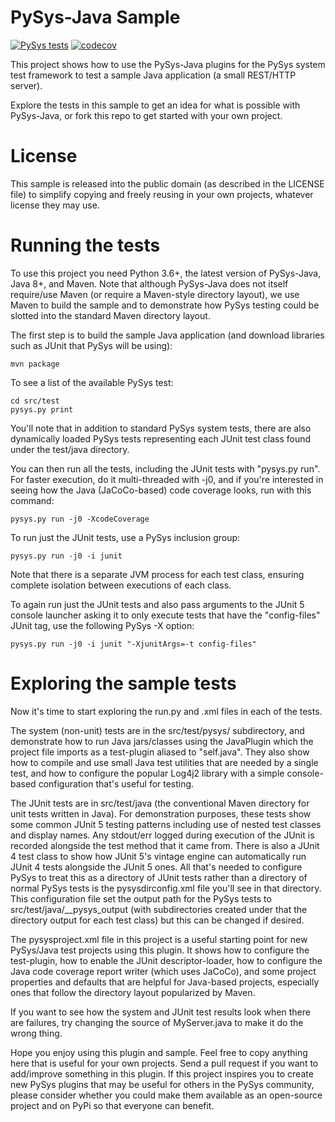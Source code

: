 # PySys-Java Sample
[![PySys tests](../../workflows/PySys/badge.svg)](../../actions)
[![codecov](https://codecov.io/gh/ben-spiller/pysysjava/branch/main/graph/badge.svg)](https://codecov.io/gh/ben-spiller/pysysjava)

This project shows how to use the PySys-Java plugins for the PySys system test framework to test a sample Java 
application (a small REST/HTTP server). 

Explore the tests in this sample to get an idea for what is possible with PySys-Java, or fork this repo to get started 
with your own project.

# License

This sample is released into the public domain (as described in the LICENSE file) to simplify copying and freely 
reusing in your own projects, whatever license they may use. 

# Running the tests

To use this project you need Python 3.6+, the latest version of PySys-Java, Java 8+, and Maven. Note that although 
PySys-Java does not itself require/use Maven (or require a Maven-style directory layout), we use Maven to build the 
sample and to demonstrate how PySys testing could be slotted into the standard Maven directory layout. 

The first step is to build the sample Java application (and download libraries such as JUnit that PySys will be using):

	mvn package

To see a list of the available PySys test:

	cd src/test
	pysys.py print

You'll note that in addition to standard PySys system tests, there are also dynamically loaded PySys tests representing 
each JUnit test class found under the test/java directory. 

You can then run all the tests, including the JUnit tests with "pysys.py run". 
For faster execution, do it multi-threaded with -j0, and if you're interested in seeing how the Java (JaCoCo-based) 
code coverage looks, run with this command:

	pysys.py run -j0 -XcodeCoverage

To run just the JUnit tests, use a PySys inclusion group:

	pysys.py run -j0 -i junit

Note that there is a separate JVM process for each test class, ensuring complete isolation between executions 
of each class. 

To again run just the JUnit tests and also pass arguments to the JUnit 5 console launcher asking it to only execute 
tests that have the "config-files" JUnit tag, use the following PySys -X option:

	pysys.py run -j0 -i junit "-XjunitArgs=-t config-files"
	
	
# Exploring the sample tests

Now it's time to start exploring the run.py and .xml files in each of the tests. 

The system (non-unit) tests are in the src/test/pysys/ subdirectory, and demonstrate how to run Java jars/classes 
using the JavaPlugin which the project file imports as a test-plugin aliased to "self.java". They also show how to 
compile and use small Java test utilities that are needed by a single test, and how to configure the popular Log4j2 
library with a simple console-based configuration that's useful for testing. 

The JUnit tests are in src/test/java (the conventional Maven directory for unit tests written in Java). For 
demonstration purposes, these tests show some common JUnit 5 testing patterns including use of nested test classes 
and display names. Any stdout/err logged during execution of the JUnit is recorded alongside the test method that 
it came from. There is also a JUnit 4 test class to show how JUnit 5's vintage engine can automatically run 
JUnit 4 tests alongside the JUnit 5 ones. All that's needed to configure PySys to treat this as a directory of JUnit 
tests rather than a directory of normal PySys tests is the pysysdirconfig.xml file you'll see in that directory. 
This configuration file set the output path for the PySys tests to src/test/java/__pysys_output (with subdirectories 
created under that the directory output for each test class) but this can be changed if desired.

The pysysproject.xml file in this project is a useful starting point for new PySys/Java test projects using this 
plugin. It shows how to configure the test-plugin, how to enable the JUnit descriptor-loader, how to configure 
the Java code coverage report writer (which uses JaCoCo), and some project properties and defaults that are helpful 
for Java-based projects, especially ones that follow the directory layout popularized by Maven. 

If you want to see how the system and JUnit test results look when there are failures, try changing the source of 
MyServer.java to make it do the wrong thing.

Hope you enjoy using this plugin and sample. Feel free to copy anything here that is useful for your own projects. 
Send a pull request if you want to add/improve something in this plugin. 
If this project inspires you to create new PySys plugins that may be useful for others in the PySys community, please 
consider whether you could make them available as an open-source project and on PyPi so that everyone can benefit.
